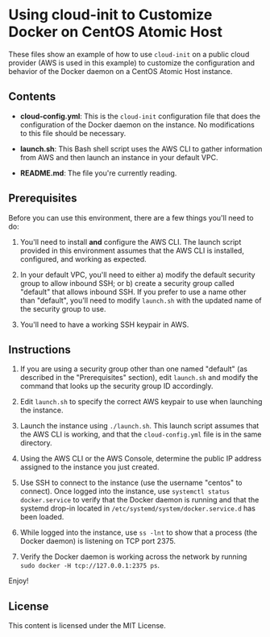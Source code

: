 # Using cloud-init to Customize Docker on CentOS Atomic Host

These files show an example of how to use `cloud-init` on a public cloud provider (AWS is used in this example) to customize the configuration and behavior of the Docker daemon on a CentOS Atomic Host instance.

## Contents

* **cloud-config.yml**: This is the `cloud-init` configuration file that does the configuration of the Docker daemon on the instance. No modifications to this file should be necessary.

* **launch.sh**: This Bash shell script uses the AWS CLI to gather information from AWS and then launch an instance in your default VPC.

* **README.md**: The file you're currently reading.

## Prerequisites

Before you can use this environment, there are a few things you'll need to do:

1. You'll need to install **and** configure the AWS CLI. The launch script provided in this environment assumes that the AWS CLI is installed, configured, and working as expected.

2. In your default VPC, you'll need to either a) modify the default security group to allow inbound SSH; or b) create a security group called "default" that allows inbound SSH. If you prefer to use a name other than "default", you'll need to modify `launch.sh` with the updated name of the security group to use.

3. You'll need to have a working SSH keypair in AWS.

## Instructions

1. If you are using a security group other than one named "default" (as described in the "Prerequisites" section), edit `launch.sh` and modify the command that looks up the security group ID accordingly.

2. Edit `launch.sh` to specify the correct AWS keypair to use when launching the instance.

3. Launch the instance using `./launch.sh`. This launch script assumes that the AWS CLI is working, and that the `cloud-config.yml` file is in the same directory.

4. Using the AWS CLI or the AWS Console, determine the public IP address assigned to the instance you just created.

5. Use SSH to connect to the instance (use the username "centos" to connect). Once logged into the instance, use `systemctl status docker.service` to verify that the Docker daemon is running and that the systemd drop-in located in `/etc/systemd/system/docker.service.d` has been loaded.

6. While logged into the instance, use `ss -lnt` to show that a process (the Docker daemon) is listening on TCP port 2375.

7. Verify the Docker daemon is working across the network by running `sudo docker -H tcp://127.0.0.1:2375 ps`.

Enjoy!

## License

This content is licensed under the MIT License.
